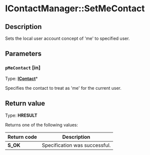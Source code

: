 # IContactManager::SetMeContact

## Description

Sets the local user account concept of 'me' to specified user.

## Parameters

### `pMeContact` [in]

Type: **[IContact](https://learn.microsoft.com/previous-versions/windows/desktop/api/icontact/nn-icontact-icontact)***

Specifies the contact to treat as 'me' for the current user.

## Return value

Type: **HRESULT**

Returns one of the following values:

| Return code | Description |
| --- | --- |
| **S_OK** | Specification was successful. |